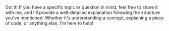 Got it! If you have a specific topic or question in mind, feel free to share it with me, and I'll provide a well-detailed explanation following the structure you’ve mentioned. Whether it's understanding a concept, explaining a piece of code, or anything else, I'm here to help!